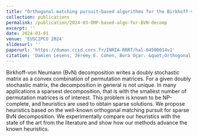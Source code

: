 ```yaml
---
title: "Orthogonal matching pursuit-based algorithms for the Birkhoff-von Neumann decomposition"
collection: publications
permalink: /publication/2024-03-OMP-based-algo-for-BVN-decomp
excerpt: ''
date: 2024-03-01
venue: 'EUSCIPCO 2024'
slidesurl: ''
paperurl: 'https://dumas.ccsd.cnrs.fr/INRIA-RRRT/hal-04500014v1'
citation: 'Damien Lesens, Jérémy E. Cohen, Bora Uçar. &quot;Orthogonal matching pursuit-based algorithms for the Birkhoff-von Neumann decomposition .&quot; <i>EUSCIPCO 2024</i>. 1(1).'
---
```


[//]: # (The contents above will be part of a list of publications, if the user clicks the link for the publication than the contents of section will be rendered as a full page, allowing you to provide more information about the paper for the reader. When publications are displayed as a single page, the contents of the above "citation" field will automatically be included below this section in a smaller font.)  

Birkhoff-von Neumann (BvN) decomposition writes a doubly stochastic matrix as a convex combination of permutation matrices. For a given doubly stochastic matrix, the decomposition in general is not unique. In many applications a sparsest decomposition, that is with the smallest number of permutation matrices is of interest. This problem is known to be NP-complete, and heuristics are used to obtain sparse solutions. We propose heuristics based on the well-known orthogonal matching pursuit for sparse BvN decomposition. We experimentally compare our heuristics with the state of the art from the literature and show how our methods advance the known heuristics.